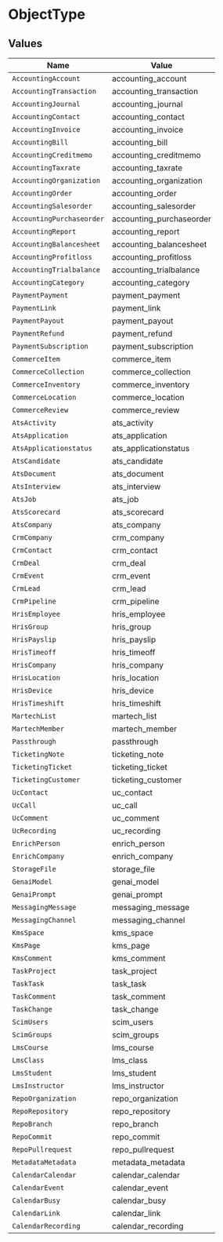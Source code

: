 # ObjectType


## Values

| Name                      | Value                     |
| ------------------------- | ------------------------- |
| `AccountingAccount`       | accounting_account        |
| `AccountingTransaction`   | accounting_transaction    |
| `AccountingJournal`       | accounting_journal        |
| `AccountingContact`       | accounting_contact        |
| `AccountingInvoice`       | accounting_invoice        |
| `AccountingBill`          | accounting_bill           |
| `AccountingCreditmemo`    | accounting_creditmemo     |
| `AccountingTaxrate`       | accounting_taxrate        |
| `AccountingOrganization`  | accounting_organization   |
| `AccountingOrder`         | accounting_order          |
| `AccountingSalesorder`    | accounting_salesorder     |
| `AccountingPurchaseorder` | accounting_purchaseorder  |
| `AccountingReport`        | accounting_report         |
| `AccountingBalancesheet`  | accounting_balancesheet   |
| `AccountingProfitloss`    | accounting_profitloss     |
| `AccountingTrialbalance`  | accounting_trialbalance   |
| `AccountingCategory`      | accounting_category       |
| `PaymentPayment`          | payment_payment           |
| `PaymentLink`             | payment_link              |
| `PaymentPayout`           | payment_payout            |
| `PaymentRefund`           | payment_refund            |
| `PaymentSubscription`     | payment_subscription      |
| `CommerceItem`            | commerce_item             |
| `CommerceCollection`      | commerce_collection       |
| `CommerceInventory`       | commerce_inventory        |
| `CommerceLocation`        | commerce_location         |
| `CommerceReview`          | commerce_review           |
| `AtsActivity`             | ats_activity              |
| `AtsApplication`          | ats_application           |
| `AtsApplicationstatus`    | ats_applicationstatus     |
| `AtsCandidate`            | ats_candidate             |
| `AtsDocument`             | ats_document              |
| `AtsInterview`            | ats_interview             |
| `AtsJob`                  | ats_job                   |
| `AtsScorecard`            | ats_scorecard             |
| `AtsCompany`              | ats_company               |
| `CrmCompany`              | crm_company               |
| `CrmContact`              | crm_contact               |
| `CrmDeal`                 | crm_deal                  |
| `CrmEvent`                | crm_event                 |
| `CrmLead`                 | crm_lead                  |
| `CrmPipeline`             | crm_pipeline              |
| `HrisEmployee`            | hris_employee             |
| `HrisGroup`               | hris_group                |
| `HrisPayslip`             | hris_payslip              |
| `HrisTimeoff`             | hris_timeoff              |
| `HrisCompany`             | hris_company              |
| `HrisLocation`            | hris_location             |
| `HrisDevice`              | hris_device               |
| `HrisTimeshift`           | hris_timeshift            |
| `MartechList`             | martech_list              |
| `MartechMember`           | martech_member            |
| `Passthrough`             | passthrough               |
| `TicketingNote`           | ticketing_note            |
| `TicketingTicket`         | ticketing_ticket          |
| `TicketingCustomer`       | ticketing_customer        |
| `UcContact`               | uc_contact                |
| `UcCall`                  | uc_call                   |
| `UcComment`               | uc_comment                |
| `UcRecording`             | uc_recording              |
| `EnrichPerson`            | enrich_person             |
| `EnrichCompany`           | enrich_company            |
| `StorageFile`             | storage_file              |
| `GenaiModel`              | genai_model               |
| `GenaiPrompt`             | genai_prompt              |
| `MessagingMessage`        | messaging_message         |
| `MessagingChannel`        | messaging_channel         |
| `KmsSpace`                | kms_space                 |
| `KmsPage`                 | kms_page                  |
| `KmsComment`              | kms_comment               |
| `TaskProject`             | task_project              |
| `TaskTask`                | task_task                 |
| `TaskComment`             | task_comment              |
| `TaskChange`              | task_change               |
| `ScimUsers`               | scim_users                |
| `ScimGroups`              | scim_groups               |
| `LmsCourse`               | lms_course                |
| `LmsClass`                | lms_class                 |
| `LmsStudent`              | lms_student               |
| `LmsInstructor`           | lms_instructor            |
| `RepoOrganization`        | repo_organization         |
| `RepoRepository`          | repo_repository           |
| `RepoBranch`              | repo_branch               |
| `RepoCommit`              | repo_commit               |
| `RepoPullrequest`         | repo_pullrequest          |
| `MetadataMetadata`        | metadata_metadata         |
| `CalendarCalendar`        | calendar_calendar         |
| `CalendarEvent`           | calendar_event            |
| `CalendarBusy`            | calendar_busy             |
| `CalendarLink`            | calendar_link             |
| `CalendarRecording`       | calendar_recording        |
